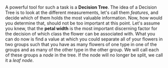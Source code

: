 <p class="text-font">
A powerful tool for such a task is a <b>Decision Tree</b>. The idea of a Decision Tree is to look at the different measurements, let's call them <i>features</i>, and decide which of them holds the most valuable information. Now, how would you determine that, should not be too important at this point. Let's assume you knew, that the <b>petal width</b> is the most important discerning factor for the decision of which class the flower can be associated with. What you can do now is find a value at which you could separate all of your flowers in two groups such that you have as many flowers of one type in one of the groups and as many of the other type in the other group. We will call each of these groups a <i>node</i> in the tree. If the node will no longer be split, we call it a <i>leaf node</i>.